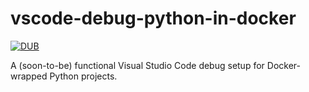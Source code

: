# vscode-debug-python-in-docker

[![DUB](https://img.shields.io/dub/l/vibe-d.svg)]()

A (soon-to-be) functional Visual Studio Code debug setup for Docker-wrapped Python projects. 
